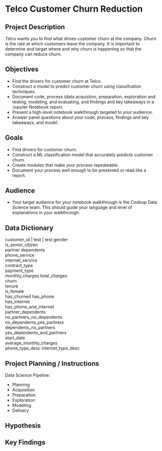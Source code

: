 # Telco Customer Churn Reduction

## Project Description
Telco wants you to find what drives customer churn at the company. Churn is the rate at which customers leave the company. It is important to determine and target where and why churn is happening so that the company can reduce churn. 

## Objectives
- Find the drivers for customer churn at Telco.
- Construct a model to predict customer churn using classifcation techniques.
- Document code, process (data acquistion, preparation, exploration and testing, modeling, and evaluating, and findings and key takeaways in a Jupyter Notebook report.
- Present a high-level notebook walkthrough targeted to your audience.
- Answer panel questions about your code, process, findings and key takeaways, and model.

## Goals
- Find drivers for customer churn.
- Construct a ML classification model that accurately predicts customer churn.
- Create modules that make your process repeateable.
- Document your process well enough to be presented or read like a report.

## Audience
- Your target audience for your notebook walkthrough is the Codeup Data Science team. This should guide your language and level of explanations in your walkthrough.

## Data Dictionary
customer_id	| test | test
gender	
is_senior_citizen	
partner	dependents	
phone_service	
internet_service	
contract_type	
payment_type	
monthly_charges	
total_charges	
churn	
tenure	
is_female	
has_churned	
has_phone	
has_internet	
has_phone_and_internet	
partner_dependents	
no_partners_no_dependents	
no_dependents_yes_partners	
dependents_no_partners	
yes_dependents_and_partners		
start_date	
average_monthly_charges			
phone_type_desc	
internet_type_desc	




## Project Planning / Instructions
Data Science Pipeline:
- Planning
- Acquisition
- Preparation
- Exploration
- Modeling 
- Delivery 

## Hypothesis

## Key Findings 